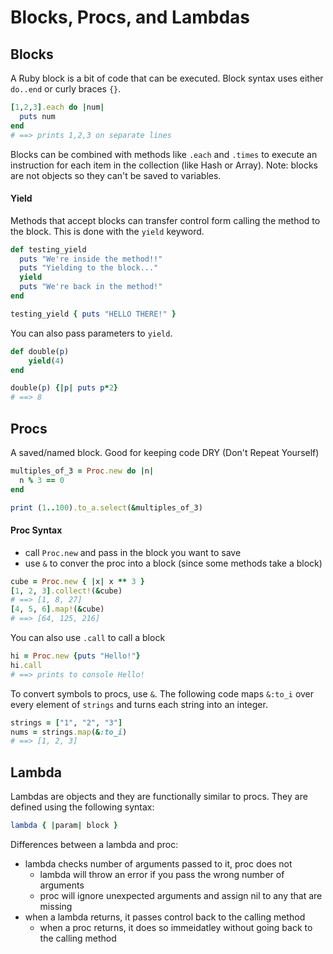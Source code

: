 # Blocks, Procs, and Lambdas

## Blocks
A Ruby block is a bit of code that can be executed. Block syntax uses either `do..end` or curly braces `{}`.
```ruby
[1,2,3].each do |num|
  puts num
end
# ==> prints 1,2,3 on separate lines
```
Blocks can be combined with methods like `.each` and `.times` to execute an instruction for each item in the collection (like Hash or Array).
Note: blocks are not objects so they can't be saved to variables.

#### Yield
Methods that accept blocks can transfer control form calling the method to the block. This is done with the `yield` keyword. 
```ruby
def testing_yield
  puts "We're inside the method!!"
  puts "Yielding to the block..."
  yield
  puts "We're back in the method!"
end

testing_yield { puts "HELLO THERE!" }
```
You can also pass parameters to `yield`. 
```ruby
def double(p)
	yield(4)
end

double(p) {|p| puts p*2}
# ==> 8
```

## Procs
A saved/named block. Good for keeping code DRY (Don't Repeat Yourself) 
```ruby
multiples_of_3 = Proc.new do |n|
  n % 3 == 0
end

print (1..100).to_a.select(&multiples_of_3)
```
#### Proc Syntax
- call `Proc.new` and pass in the block you want to save
- use `&` to conver the proc into a block (since some methods take a block)
```ruby
cube = Proc.new { |x| x ** 3 }
[1, 2, 3].collect!(&cube)
# ==> [1, 8, 27]
[4, 5, 6].map!(&cube)
# ==> [64, 125, 216]

```
You can also use `.call` to call a block
```ruby
hi = Proc.new {puts "Hello!"}
hi.call
# ==> prints to console Hello!
```

To convert symbols to procs, use `&`. The following code maps `&:to_i` over every element of `strings` and turns each string into an integer.
```ruby
strings = ["1", "2", "3"]
nums = strings.map(&:to_i)
# ==> [1, 2, 3]
```

## Lambda
Lambdas are objects and they are functionally similar to procs. They are defined using the following syntax:
```ruby
lambda { |param| block }
```
Differences between a lambda and proc: 
- lambda checks number of arguments passed to it, proc does not
  - lambda will throw an error if you pass the wrong number of arguments
  - proc will ignore unexpected arguments and assign nil to any that are missing
- when a lambda returns, it passes control back to the calling method
  - when a proc returns, it does so immeidatley without going back to the calling method
